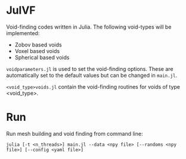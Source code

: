 # JulVF
Void-finding codes written in Julia. The following void-types will be implemented:
- Zobov based voids
- Voxel based voids
- Spherical based voids

```voidparameters.jl``` is used to set the void-finding options. These are automatically set to the default values but can be changed in ```main.jl```.

```<void_type>voids.jl``` contain the void-finding routines for voids of type <void_type>.

# Run
Run mesh building and void finding from command line:

```
julia [-t <n_threads>] main.jl --data <npy file> [--randoms <npy file>] [--config <yaml file>]
```
